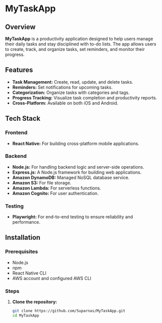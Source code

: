 # MyTaskApp

## Overview

**MyTaskApp** is a productivity application designed to help users manage their daily tasks and stay disciplined with to-do lists. The app allows users to create, track, and organize tasks, set reminders, and monitor their progress.

## Features

- **Task Management:** Create, read, update, and delete tasks.
- **Reminders:** Set notifications for upcoming tasks.
- **Categorization:** Organize tasks with categories and tags.
- **Progress Tracking:** Visualize task completion and productivity reports.
- **Cross-Platform:** Available on both iOS and Android.

## Tech Stack

### Frontend
- **React Native:** For building cross-platform mobile applications.

### Backend
- **Node.js:** For handling backend logic and server-side operations.
- **Express.js:** A Node.js framework for building web applications.
- **Amazon DynamoDB:** Managed NoSQL database service.
- **Amazon S3:** For file storage.
- **Amazon Lambda:** For serverless functions.
- **Amazon Cognito:** For user authentication.

### Testing
- **Playwright:** For end-to-end testing to ensure reliability and performance.

## Installation

### Prerequisites
- Node.js
- npm
- React Native CLI
- AWS account and configured AWS CLI

### Steps
1. **Clone the repository:**
   ```bash
   git clone https://github.com/Suparnas/MyTaskApp.git
   cd MyTaskApp

